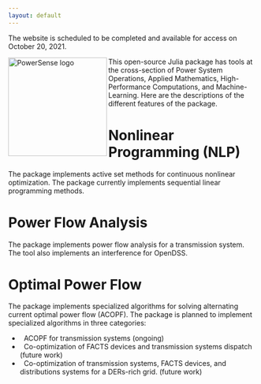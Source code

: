 ```yaml
---
layout: default
---
```


The website is scheduled to be completed and available for access on October 20, 2021.

<img src="https://powersense.github.io//assets/Powersense_logo_ready.png" align="left" width="200" offset="10" alt="PowerSense logo">

This open-source Julia package has tools at the cross-section of Power System Operations, Applied Mathematics, High-Performance Computations, and Machine-Learning. Here are the descriptions of the different features of the package.

# Nonlinear Programming (NLP)
The package implements active set methods for continuous nonlinear optimization. The package currently implements sequential linear programming methods.

# Power Flow Analysis
The package implements power flow analysis for a transmission system. The tool also implements an interference for OpenDSS.

# Optimal Power Flow
The package implements specialized algorithms for solving alternating current optimal power flow (ACOPF). The package is planned to implement specialized algorithms in three categories:
*   ACOPF for transmission systems (ongoing)
*   Co-optimization of FACTS devices and transmission systems dispatch (future work)
*   Co-optimization of transmission systems, FACTS devices, and distributions systems for a DERs-rich grid. (future work)






